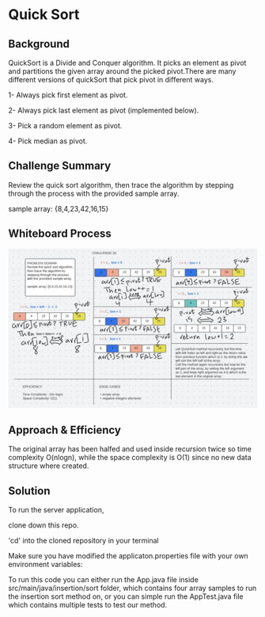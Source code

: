 # Quick Sort

## Background

QuickSort is a Divide and Conquer algorithm. It picks an element as pivot and partitions the given array around the picked pivot.There are many different versions of quickSort that pick pivot in different ways.

1- Always pick first element as pivot.

2- Always pick last element as pivot (implemented below).

3- Pick a random element as pivot.

4- Pick median as pivot.

## Challenge Summary

Review the quick sort algorithm, then trace the algorithm by stepping through the process with the provided sample array.

sample array: {8,4,23,42,16,15}



## Whiteboard Process

![Quick Sort](./QuickSort.JPG)

## Approach & Efficiency

The original array has been halfed and used inside recursion twice so time complexity O(nlogn), while the space complexity is O(1) since no new data structure where created.
## Solution

To run the server application,

clone down this repo.

'cd' into the cloned repository in your terminal

Make sure you have modified the applicaton.properties file with your own environment variables:

To run this code you can either run the App.java file inside src/main/java/insertion/sort folder, which contains four array samples to run the insertion sort method on, or you can simple run the AppTest.java file which contains multiple tests to test our method.